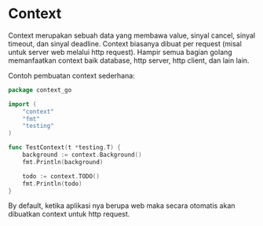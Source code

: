 # Context
Context merupakan sebuah data yang membawa value, sinyal cancel, sinyal timeout, dan sinyal deadline. Context biasanya dibuat per request (misal untuk server web melalui http request). Hampir semua bagian golang memanfaatkan context baik database, http server, http client, dan lain lain.

Contoh pembuatan context sederhana:
```go
package context_go

import (
	"context"
	"fmt"
	"testing"
)

func TestContext(t *testing.T) {
	background := context.Background()
	fmt.Println(background)

	todo := context.TODO()
	fmt.Println(todo)
}
```

By default, ketika aplikasi nya berupa web maka secara otomatis akan dibuatkan context untuk http request.